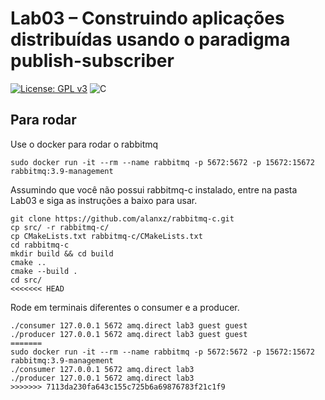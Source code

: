 # Lab03 – Construindo aplicações distribuídas usando o paradigma publish-subscriber

[![License: GPL v3](https://img.shields.io/badge/License-GPLv3-blue.svg)](https://www.gnu.org/licenses/gpl-3.0)  ![C](https://img.shields.io/badge/Solutions-blue.svg?style=flat&logo=c)

## Para rodar 

Use o docker para rodar o rabbitmq
```
sudo docker run -it --rm --name rabbitmq -p 5672:5672 -p 15672:15672 rabbitmq:3.9-management
```

Assumindo que você não possui rabbitmq-c instalado, entre na pasta Lab03 e siga as instruções a baixo para usar.

```
git clone https://github.com/alanxz/rabbitmq-c.git 
cp src/ -r rabbitmq-c/
cp CMakeLists.txt rabbitmq-c/CMakeLists.txt 
cd rabbitmq-c 
mkdir build && cd build 
cmake .. 
cmake --build . 
cd src/ 
<<<<<<< HEAD
```

Rode em terminais diferentes o consumer e a producer.

```
./consumer 127.0.0.1 5672 amq.direct lab3 guest guest  
./producer 127.0.0.1 5672 amq.direct lab3 guest guest
=======
sudo docker run -it --rm --name rabbitmq -p 5672:5672 -p 15672:15672 rabbitmq:3.9-management
./consumer 127.0.0.1 5672 amq.direct lab3 
./producer 127.0.0.1 5672 amq.direct lab3
>>>>>>> 7113da230fa643c155c725b6a69876783f21c1f9
```